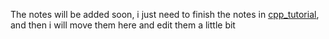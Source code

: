 The notes will be added soon, i just need to finish the notes in [cpp_tutorial](https://github.com/michal-flaska/cpp_tutorial), and then i will move them here and edit them a little bit